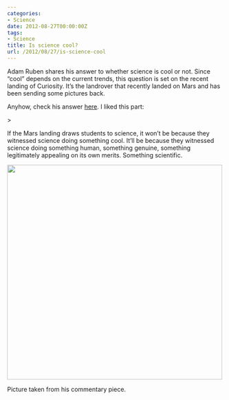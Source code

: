```yaml
---
categories:
- Science
date: 2012-08-27T00:00:00Z
tags:
- Science
title: Is science cool?
url: /2012/08/27/is-science-cool
---
```


<p>Adam Ruben shares his answer to whether science is cool or not. Since &#8220;cool&#8221; depends on the current trends, this question is set on the recent landing of Curiosity. It&#8217;s the landrover that recently landed on Mars and has been sending some pictures back. </p>
<p>Anyhow, check his answer <a href="http://sciencecareers.sciencemag.org/career_magazine/previous_issues/articles/2012_08_24/caredit.a1200095">here</a>. I liked this part:</p>
> <p><span>If the Mars landing draws students to science, it won’t be because they witnessed science doing something cool. It’ll be because they witnessed science doing something human, something genuine, something legitimately appealing on its own merits. Something scientific.</span></p>

<p><img height="500" src="http://www.sciencemag.org/sites/default/files/styles/article_main_large/public/images/20120824_sci_tattoo_Large2.jpg?itok=2YZjjKxZ&c=51fb542122567392ab5e85ed6388a89f" width="500"/></p>
<p>Picture taken from his commentary piece.</p>
